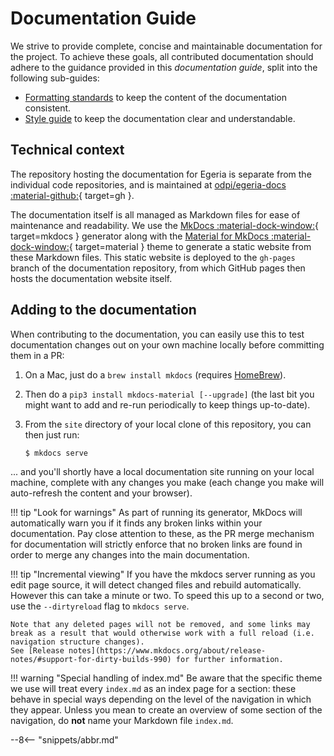<!-- SPDX-License-Identifier: CC-BY-4.0 -->
<!-- Copyright Contributors to the Egeria project. -->

# Documentation Guide

We strive to provide complete, concise and maintainable documentation for the project. To achieve these goals, all contributed documentation should adhere to the guidance provided in this *documentation guide*, split into the following sub-guides:

- [Formatting standards](/egeria-docs/guides/documentation/formatting) to keep the content of the documentation consistent.
- [Style guide](/egeria-docs/guides/documentation/style) to keep the documentation clear and understandable.

## Technical context

The repository hosting the documentation for Egeria is separate from the individual code repositories, and is maintained at [odpi/egeria-docs :material-github:](https://github.com/odpi/egeria-docs){ target=gh }.

The documentation itself is all managed as Markdown files for ease of maintenance and readability. We use the [MkDocs :material-dock-window:](https://www.mkdocs.org){ target=mkdocs } generator along with the [Material for MkDocs :material-dock-window:](https://squidfunk.github.io/mkdocs-material/){ target=material } theme to generate a static website from these Markdown files. This static website is deployed to the `gh-pages` branch of the documentation repository, from which GitHub pages then hosts the documentation website itself.

## Adding to the documentation

When contributing to the documentation, you can easily use this to test documentation changes out on your own machine locally before committing them in a PR:

1. On a Mac, just do a `brew install mkdocs` (requires [HomeBrew](https://brew.sh)).
2. Then do a `pip3 install mkdocs-material [--upgrade]` (the last bit you might want to add and re-run periodically to keep things up-to-date).
3. From the `site` directory of your local clone of this repository, you can then just run:

    ```shell
    $ mkdocs serve
    ```

... and you'll shortly have a local documentation site running on your local machine, complete with any changes you make (each change you make will auto-refresh the content and your browser).

!!! tip "Look for warnings"
    As part of running its generator, MkDocs will automatically warn you if it finds any broken links within your documentation. Pay close attention to these, as the PR merge mechanism for documentation will strictly enforce that no broken links are found in order to merge any changes into the main documentation.

!!! tip "Incremental viewing"
    If you have the mkdocs server running as you edit page source, it will detect changed files and rebuild automatically. However this can take a minute or two.
    To speed this up to a second or two, use the `--dirtyreload` flag to `mkdocs serve`.

    Note that any deleted pages will not be removed, and some links may break as a result that would otherwise work with a full reload (i.e. navigation structure changes).
    See [Release notes](https://www.mkdocs.org/about/release-notes/#support-for-dirty-builds-990) for further information.

!!! warning "Special handling of index.md"
    Be aware that the specific theme we use will treat every `index.md` as an index page for a section: these behave in special ways depending on the level of the navigation in which they appear. Unless you mean to create an overview of some section of the navigation, do **not** name your Markdown file `index.md`.

--8<-- "snippets/abbr.md"
